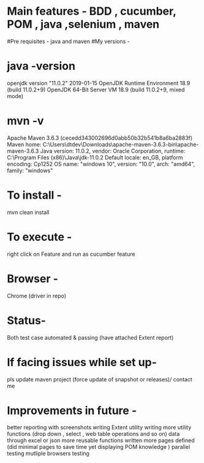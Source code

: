 # Main features - BDD , cucumber, POM , java ,selenium , maven 

#Pre requisites - java and maven 
#My versions -

#   java -version
  openjdk version "11.0.2" 2019-01-15
  OpenJDK Runtime Environment 18.9 (build 11.0.2+9)
  OpenJDK 64-Bit Server VM 18.9 (build 11.0.2+9, mixed mode)
  
 #   mvn -v
  Apache Maven 3.6.3 (cecedd343002696d0abb50b32b541b8a6ba2883f)
  Maven home: C:\Users\dtdev\Downloads\apache-maven-3.6.3-bin\apache-maven-3.6.3
  Java version: 11.0.2, vendor: Oracle Corporation, runtime: C:\Program Files (x86)\Java\jdk-11.0.2
   Default locale: en_GB, platform encoding: Cp1252
  OS name: "windows 10", version: "10.0", arch: "amd64", family: "windows"

# To install - 
mvn clean install

# To execute - 
right click on Feature and run as cucumber feature
# Browser -   
Chrome (driver in repo)

# Status-  
Both test case automated & passing (have attached Extent report)

# If facing issues while set up-  
pls update maven project (force update of snapshot or releases)/ contact me

# Improvements in future -
  better reporting with screenshots
  writing Extent utility 
  writing more utility functions (drop down , select , web table operations and so on)
  data through excel or json
  more reusable functions written
  more pages defined (did minimal pages to save time yet displaying POM knowledge )
  parallel testing 
  mutliple browsers testing
  


